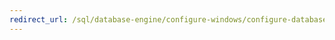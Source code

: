 ```yaml
---
redirect_url: /sql/database-engine/configure-windows/configure-database-engine-instances-sql-server?view=sql-server-2014
---
```

